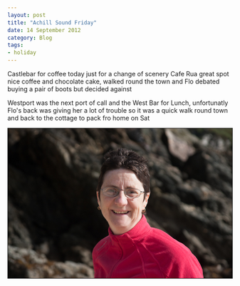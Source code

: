 ```yaml
---
layout: post
title: "Achill Sound Friday"
date: 14 September 2012
category: Blog
tags:
- holiday
---
```


<p>Castlebar for coffee today just for a change of scenery Cafe Rua great spot nice coffee and chocolate cake, walked round the town and Flo debated buying a pair of boots but decided against</p>

<p> Westport was the next port of call and the West Bar for Lunch, unfortunatly Flo's back was giving her a lot of trouble so it was a quick walk round town and back to the cottage to pack fro home on Sat</p> 

<div style="width:image width px; font-size:80%; text-align:center;" align="center"><img src="/images/2012/Achill%20Island%20sml/40D_6626.jpg " width="600px" border="1"/></div>

